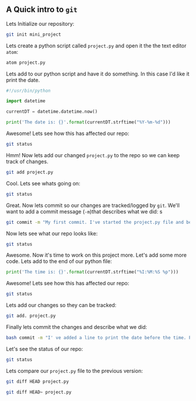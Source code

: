 ## A Quick intro to `git`

Lets Initialize our repository:
```bash
git init mini_project
```

Lets create a python script called `project.py` and open it the the text editor
`atom`:
```bash
atom project.py
```

Lets add to our python script and have it do something. In this case I'd like it
print the date.

```python
#!/usr/bin/python

import datetime

currentDT = datetime.datetime.now()

print('The date is: {}'.format(currentDT.strftime("%Y-%m-%d")))
```

Awesome! Lets see how this has affected our repo:
```bash
git status
```

Hmm! Now lets add our changed `project.py` to the repo so we can keep track of
changes.

```bash
git add project.py
```

Cool. Lets see whats going on:

```bash
git status
```

Great. Now lets commit so our changes are tracked/logged by `git`. We'll want to
add a commit message (`-m`)that describes what we did: s
```bash
git commit -m "My first commit. I've started the project.py file and begun by just printing the date. More to come\!"
```

Now lets see what our repo looks like:
```bash
git status
```

Awesome. Now it's time to work on this project more. Let's add some more code.
Lets add to the end of our python file:

```python
print('The time is: {}'.format(currentDT.strftime("%I:%M:%S %p")))
```


Awesome! Lets see how this has affected our repo:
```bash
git status
```

Lets add our changes so they can be tracked:
```bash
git add. project.py
```


Finally lets commit the changes and describe what we did:
```bash
bash commit -m "I' ve added a line to print the date before the time. Progress...."
```

Let's see  the status of our repo:
```bash
git status
```

Lets compare our `project.py` file to the previous version:
```bash
git diff HEAD project.py
```


```bash
git diff HEAD~ project.py
```
